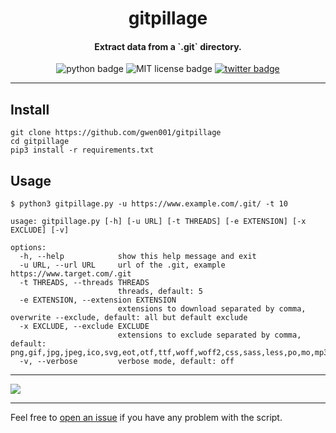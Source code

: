 <h1 align="center">
    gitpillage
</h1>

<h4 align="center">Extract data from a `.git` directory.</h4>

<p align="center">
    <img src="https://img.shields.io/badge/python-v3-blue" alt="python badge">
    <img src="https://img.shields.io/badge/license-MIT-green" alt="MIT license badge">
    <a href="https://twitter.com/intent/tweet?text=https%3a%2f%2fgithub.com%2fgwen001%2fgitpillage%2f" target="_blank"><img src="https://img.shields.io/twitter/url?style=social&url=https%3A%2F%2Fgithub.com%2Fgwen001%2Fgitpillage" alt="twitter badge"></a>
</p>

---

## Install

```
git clone https://github.com/gwen001/gitpillage
cd gitpillage
pip3 install -r requirements.txt
```

## Usage

```
$ python3 gitpillage.py -u https://www.example.com/.git/ -t 10
```

```
usage: gitpillage.py [-h] [-u URL] [-t THREADS] [-e EXTENSION] [-x EXCLUDE] [-v]

options:
  -h, --help            show this help message and exit
  -u URL, --url URL     url of the .git, example https://www.target.com/.git
  -t THREADS, --threads THREADS
                        threads, default: 5
  -e EXTENSION, --extension EXTENSION
                        extensions to download separated by comma, overwrite --exclude, default: all but default exclude
  -x EXCLUDE, --exclude EXCLUDE
                        extensions to exclude separated by comma, default: png,gif,jpg,jpeg,ico,svg,eot,otf,ttf,woff,woff2,css,sass,less,po,mo,mp3,mp4,mpeg,avi
  -v, --verbose         verbose mode, default: off
```

---

<img src="https://raw.githubusercontent.com/gwen001/gitpillage/main/preview.png" />

---

Feel free to [open an issue](/../../issues/) if you have any problem with the script.  

